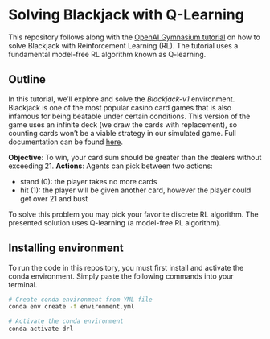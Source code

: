# Solving Blackjack with Q-Learning

This repository follows along with the [OpenAI Gymnasium tutorial](https://gymnasium.farama.org/tutorials/blackjack_tutorial/) on how to solve Blackjack with Reinforcement Learning (RL). The tutorial uses a fundamental model-free RL algorithm known as Q-learning.

## Outline

In this tutorial, we’ll explore and solve the *Blackjack-v1* environment. Blackjack is one of the most popular casino card games that is also infamous for being beatable under certain conditions. This version of the game uses an infinite deck (we draw the cards with replacement), so counting cards won’t be a viable strategy in our simulated game. Full documentation can be found [here](https://gymnasium.farama.org/environments/toy_text/blackjack).

**Objective**: To win, your card sum should be greater than the dealers without exceeding 21.
**Actions**: Agents can pick between two actions:
- stand (0): the player takes no more cards
- hit (1): the player will be given another card, however the player could get over 21 and bust

To solve this problem you may pick your favorite discrete RL algorithm. The presented solution uses Q-learning (a model-free RL algorithm). 

## Installing environment

To run the code in this repository, you must first install and activate the conda environment. Simply paste the following commands into your terminal.

```bash
# Create conda environment from YML file
conda env create -f environment.yml

# Activate the conda environment
conda activate drl
```
